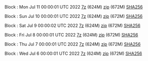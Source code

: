 Block : Mon Jul 11 00:00:01 UTC 2022 [7z](https://transfer.sh/0Yjgzx/bootstrap.dat.20220711.7z) (624M) [zip](https://transfer.sh/7hyEtD/bootstrap.dat.20220711.zip) (672M) [SHA256](https://transfer.sh/DwwqY8/sha256.txt)

Block : Sun Jul 10 00:00:01 UTC 2022 [7z](https://transfer.sh/ofpLtt/bootstrap.dat.20220710.7z) (624M) [zip](https://transfer.sh/wkPm0V/bootstrap.dat.20220710.zip) (672M) [SHA256](https://transfer.sh/HfbulV/sha256.txt)

Block : Sat Jul  9 00:00:02 UTC 2022 [7z](https://transfer.sh/SfjX6w/bootstrap.dat.20220709.7z) (624M) [zip](https://transfer.sh/7KMvRi/bootstrap.dat.20220709.zip) (672M) [SHA256](https://transfer.sh/LR7fOs/sha256.txt)

Block : Fri Jul  8 00:00:01 UTC 2022 [7z](https://transfer.sh/TjcuvY/bootstrap.dat.20220708.7z) (624M) [zip](https://transfer.sh/Gc51by/bootstrap.dat.20220708.zip) (672M) [SHA256](https://transfer.sh/7FveoL/sha256.txt)

Block : Thu Jul  7 00:00:01 UTC 2022 [7z](https://transfer.sh/SvaJkY/bootstrap.dat.20220707.7z) (624M) [zip](https://transfer.sh/jB1TpE/bootstrap.dat.20220707.zip) (672M) [SHA256](https://transfer.sh/wKi2Gz/sha256.txt)

Block : Wed Jul  6 00:00:01 UTC 2022 [7z](https://transfer.sh/gBGuzm/bootstrap.dat.20220706.7z) (624M) [zip](https://transfer.sh/gJV1gp/bootstrap.dat.20220706.zip) (672M) [SHA256](https://transfer.sh/LI85me/sha256.txt)
